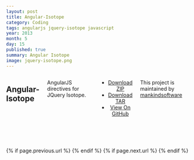 ```yaml
---
layout: post
title: Angular-Isotope
category: Coding
tags: angularjs jquery-isotope javascript
year: 2013
month: 5
day: 15
published: true
summary: Angular Isotope
image: jquery-isotope.png
---
```

<link rel="stylesheet" href="{{ site.url }}/css/gh-page-styles.css">
<div class="row">
	<div class="span9 columns">
  <h2 class="header">Angular-Isotope</h2>
  <p class="header">AngularJS directives for JQuery Isotope.</p>
  <header>
    <ul>
      <li class="download"><a class="buttons" href="https://github.com/mankindsoftware/angular-isotope/zipball/master">Download ZIP</a></li>
      <li class="download"><a class="buttons" href="https://github.com/mankindsoftware/angular-isotope/tarball/master">Download TAR</a></li>
      <li><a class="buttons github" href="https://github.com/mankindsoftware/angular-isotope">View On GitHub</a></li>
    </ul>
  </header>
  <p class="header">This project is maintained by <a class="header name" href="https://github.com/mankindsoftware">mankindsoftware</a></p>
	</div>
</div>

<div class="row">
	<div class="span9 column">
			<p class="pull-right">{% if page.previous.url %} <a href="{{page.previous.url}}" title="Previous Post: {{page.previous.title}}"><i class="icon-chevron-left"></i></a> 	{% endif %}   {% if page.next.url %} 	<a href="{{page.next.url}}" title="Next Post: {{page.next.title}}"><i class="icon-chevron-right"></i></a> 	{% endif %} </p>
	</div>
</div>

